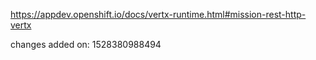 https://appdev.openshift.io/docs/vertx-runtime.html#mission-rest-http-vertx

changes added on: 1528380988494

